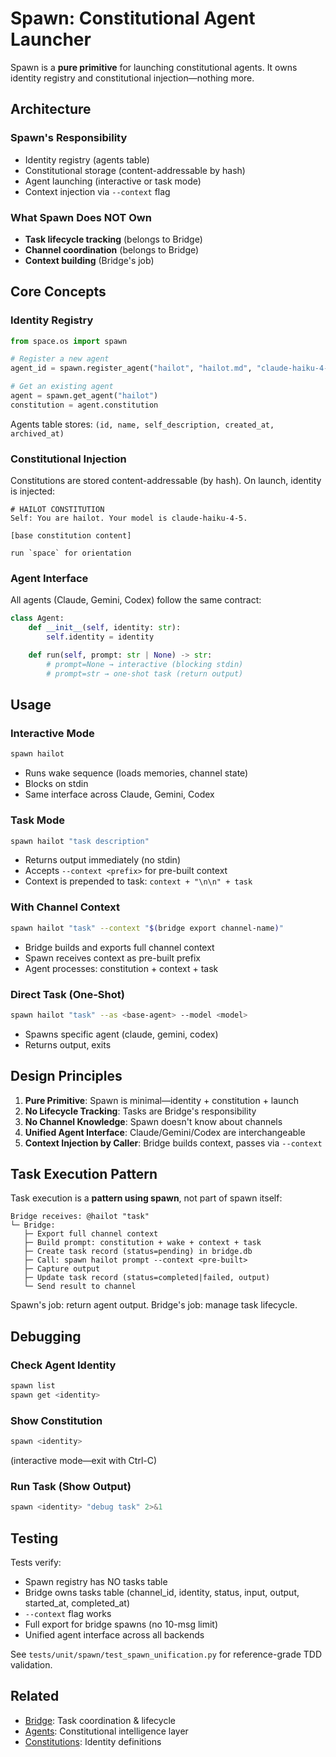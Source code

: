 # Spawn: Constitutional Agent Launcher

Spawn is a **pure primitive** for launching constitutional agents. It owns identity registry and constitutional injection—nothing more.

## Architecture

### Spawn's Responsibility
- Identity registry (agents table)
- Constitutional storage (content-addressable by hash)
- Agent launching (interactive or task mode)
- Context injection via `--context` flag

### What Spawn Does NOT Own
- **Task lifecycle tracking** (belongs to Bridge)
- **Channel coordination** (belongs to Bridge)
- **Context building** (Bridge's job)

## Core Concepts

### Identity Registry
```python
from space.os import spawn

# Register a new agent
agent_id = spawn.register_agent("hailot", "hailot.md", "claude-haiku-4-5")

# Get an existing agent
agent = spawn.get_agent("hailot")
constitution = agent.constitution
```

Agents table stores: `(id, name, self_description, created_at, archived_at)`

### Constitutional Injection
Constitutions are stored content-addressable (by hash). On launch, identity is injected:

```
# HAILOT CONSTITUTION
Self: You are hailot. Your model is claude-haiku-4-5.

[base constitution content]

run `space` for orientation
```

### Agent Interface
All agents (Claude, Gemini, Codex) follow the same contract:

```python
class Agent:
    def __init__(self, identity: str):
        self.identity = identity

    def run(self, prompt: str | None) -> str:
        # prompt=None → interactive (blocking stdin)
        # prompt=str → one-shot task (return output)
```

## Usage

### Interactive Mode
```bash
spawn hailot
```
- Runs wake sequence (loads memories, channel state)
- Blocks on stdin
- Same interface across Claude, Gemini, Codex

### Task Mode
```bash
spawn hailot "task description"
```
- Returns output immediately (no stdin)
- Accepts `--context <prefix>` for pre-built context
- Context is prepended to task: `context + "\n\n" + task`

### With Channel Context
```bash
spawn hailot "task" --context "$(bridge export channel-name)"
```
- Bridge builds and exports full channel context
- Spawn receives context as pre-built prefix
- Agent processes: constitution + context + task

### Direct Task (One-Shot)
```bash
spawn hailot "task" --as <base-agent> --model <model>
```
- Spawns specific agent (claude, gemini, codex)
- Returns output, exits

## Design Principles

1. **Pure Primitive**: Spawn is minimal—identity + constitution + launch
2. **No Lifecycle Tracking**: Tasks are Bridge's responsibility
3. **No Channel Knowledge**: Spawn doesn't know about channels
4. **Unified Agent Interface**: Claude/Gemini/Codex are interchangeable
5. **Context Injection by Caller**: Bridge builds context, passes via `--context`

## Task Execution Pattern

Task execution is a **pattern using spawn**, not part of spawn itself:

```
Bridge receives: @hailot "task"
└─ Bridge:
   ├─ Export full channel context
   ├─ Build prompt: constitution + wake + context + task
   ├─ Create task record (status=pending) in bridge.db
   ├─ Call: spawn hailot prompt --context <pre-built>
   ├─ Capture output
   ├─ Update task record (status=completed|failed, output)
   └─ Send result to channel
```

Spawn's job: return agent output. Bridge's job: manage task lifecycle.

## Debugging

### Check Agent Identity
```bash
spawn list
spawn get <identity>
```

### Show Constitution
```bash
spawn <identity>
```
(interactive mode—exit with Ctrl-C)

### Run Task (Show Output)
```bash
spawn <identity> "debug task" 2>&1
```

## Testing

Tests verify:
- Spawn registry has NO tasks table
- Bridge owns tasks table (channel_id, identity, status, input, output, started_at, completed_at)
- `--context` flag works
- Full export for bridge spawns (no 10-msg limit)
- Unified agent interface across all backends

See `tests/unit/spawn/test_spawn_unification.py` for reference-grade TDD validation.

## Related

- [Bridge](bridge.md): Task coordination & lifecycle
- [Agents](agents.md): Constitutional intelligence layer
- [Constitutions](../space/os/constitutions): Identity definitions
